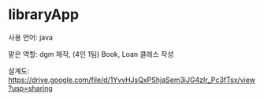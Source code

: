 # libraryApp

사용 언어: java

맡은 역할: dgm 제작, (4인 1팀) Book, Loan 클래스 작성 

설계도:
https://drive.google.com/file/d/1YvvHJsQxPShjaSem3iJG4zIr_Pc3fTsx/view?usp=sharing

